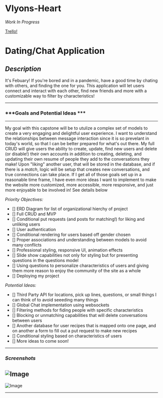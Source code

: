 # Vlyons-Heart

*Work In Progress*

[Trello!](https://trello.com/b/pfUnOjzb/dating-app)

# Dating/Chat Application 
## ***Description***
It's Febuary! If you're bored and in a pandemic, have a good time by chating with others, and finding the one for you. This application will let users connect and interact with each other, find new friends and more with a customizable way to filter by characteristics!

***
### ***Goals and Potential Ideas ***

***
My goal with this capstone will be to utulize a complex set of models to create a very engaging and delightful user experience. I want to understand the relationships between message interaction since it is so prevelant in today's world, so that I can be better prepared for what's out there. My full CRUD will give users the ability to create, update, find new users and delete (or disable!) their own accounts in addition to creating, deleting, and updating their own resume of people they add to the conversations they make! Upon "liking" another user, that will be stored in the database, and if there is a *match*, logic will be setup that creates new conversations, and true connections can take place. If I get all of those goals set up in a reasonable time frame, I have even more ideas I want to implement to make the website more customized, more accessible, more responsive, and just more enjoyable to be involved in! See details below

*Priority Objectives:*

- [] ERD Diagram for list of organizational hierchy of project
- [] Full CRUD and MVP
- [] Conditional put requests (and posts for matching!) for liking and unliking users
- [] User authentication
- [] Conditional rendering for users based off gender chosen
- [] Proper associations and understanding between models to avoid many conflicts
- [] Professional styling, responsive UI, animation effects 
- [] Slide show capabilities not only for styling but for presenting questions in the questions model
- [] Using questions to personalize characteristics of users and giving them more reason to enjoy the community of the site as a whole
- [] Deploying my project

*Potential Ideas:*

- [] Third Party API for locations, pick up lines, questions, or small things I can think of to avoid seeeding many things
- [] Global Chat implementation using websockets
- [] Filtering methods for fiding people with specific characteristics
- [] Blocking or unmatching capabilities that will delete conversations between users
- [] Another database for user recipes that is mapped onto one page, and on another a form to fill out a put request to make new recipes
- [] Conditional styling based on characteristics of users
- [] More ideas to come soon!

---

### **_Screenshots_**

![Image](https://i.imgur.com/tgiNY39.png)
---
![Image](https://i.imgur.com/GJMOEn2.png)

---
